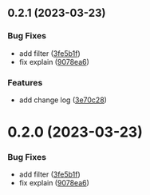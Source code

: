 ## 0.2.1 (2023-03-23)


### Bug Fixes

* add filter ([3fe5b1f](https://github.com/zhengqiang/postcss-theme-customization/commit/3fe5b1f461a0570d65ecb4598ad356ad325c78cc))
* fix explain ([9078ea6](https://github.com/zhengqiang/postcss-theme-customization/commit/9078ea6aea550e405ff997dfbe38df82069591b8))


### Features

* add change log ([3e70c28](https://github.com/zhengqiang/postcss-theme-customization/commit/3e70c28fe113dac4f1a783d5d714509419a24016))



# 0.2.0 (2023-03-23)


### Bug Fixes

* add filter ([3fe5b1f](https://github.com/zhengqiang/postcss-theme-customization/commit/3fe5b1f461a0570d65ecb4598ad356ad325c78cc))
* fix explain ([9078ea6](https://github.com/zhengqiang/postcss-theme-customization/commit/9078ea6aea550e405ff997dfbe38df82069591b8))



